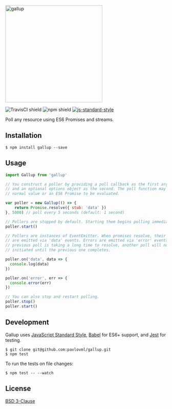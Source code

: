 <img src="https://github.com/pavlovml/gallup/blob/master/resources/logo.png" alt="gallup" width="303" />

![TravisCI shield](https://img.shields.io/travis/pavlovml/gallup.svg) ![npm shield](https://img.shields.io/npm/v/gallup.svg) [![js-standard-style](https://img.shields.io/badge/code%20style-standard-brightgreen.svg?style=flat)](http://standardjs.com/)

Poll any resource using ES6 Promises and streams.

## Installation

    $ npm install gallup --save

## Usage

```javascript
import Gallup from 'gallup'

// You construct a poller by providing a poll callback as the first argument
// and an optional options object as the second. The poll function may return a
// normal value or an ES6 Promise to be evaluated.

var poller = new Gallup(() => {
    return Promise.resolve({ stub: 'data' })
}, 5000) // poll every 5 seconds (default: 1 second)

// Pollers are stopped by default. Starting them begins polling immediately.
poller.start()

// Pollers are instances of EventEmitter. When promises resolve, their values
// are emitted via 'data' events. Errors are emitted via 'error' events. If the
// previous poll is taking a long time to resolve, another poll will not be
// initiated until the previous one completes.

poller.on('data', data => {
  console.log(data)
})

poller.on('error', err => {
  console.error(err)
})

// You can also stop and restart polling.
poller.stop()
poller.start()
```

## Development

Gallup uses [JavaScript Standard Style](https://github.com/feross/standard), [Babel](https://babeljs.io/) for ES6+ support, and [Jest](http://facebook.github.io/jest/) for testing.

    $ git clone git@github.com:pavlovml/gallup.git
    $ npm test

To run the tests on file changes:

    $ npm test -- --watch

## License

[BSD 3-Clause](https://github.com/pavlovml/gallup/blob/master/LICENSE)
